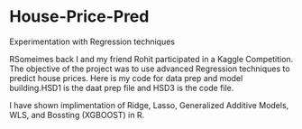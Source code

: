 # House-Price-Pred
Experimentation with Regression techniques

RSomeimes back I and my friend Rohit participated in a Kaggle Competition. The objective of the project was to use advanced Regression techniques to predict house prices. Here is my code for data prep and model building.HSD1 is the daat prep file and HSD3 is the code file.

I have shown implimentation of Ridge, Lasso, Generalized Additive Models, WLS, and Bossting (XGBOOST) in R.
